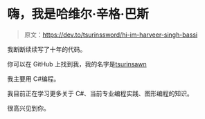 # 嗨，我是哈维尔·辛格·巴斯

> 原文：<https://dev.to/tsurinssword/hi-im-harveer-singh-bassi>

我断断续续写了十年的代码。

你可以在 GitHub 上找到我，我的名字是[tsurinsawn](https://github.com/tsurinssword)

我主要用 C#编程。

我目前正在学习更多关于 C#、当前专业编程实践、图形编程的知识。

很高兴见到你。